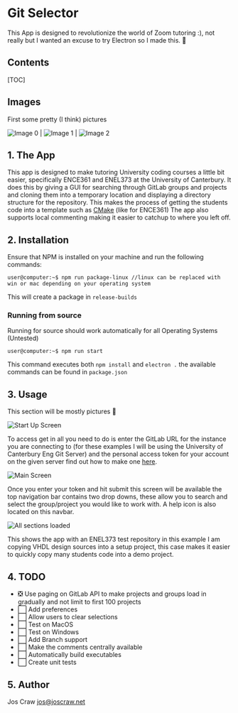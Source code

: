 # Git Selector

This App is designed to revolutionize the world of Zoom tutoring :), not really but I wanted an excuse to try Electron so I made this. :gem:

## Contents
[TOC]

## Images

First some pretty (I think) pictures

![Image 0](wiki/img/demo0.png) | ![Image 1](wiki/img/demo1.png) | ![Image 2](wiki/img/demo2.png)

## 1. The App
This app is designed to make tutoring University coding courses a little bit easier, specifically ENCE361 and ENEL373 at the University of Canterbury.
It does this by giving a GUI for searching through GitLab groups and projects and cloning them into a temporary location and displaying a directory structure for the repository.
This makes the process of getting the students code into a template such as [CMake](https://git.sys-io.net/projects/ENCE361/repos/tiva-cmake-template) (like for ENCE361)
The app also supports local commenting making it easier to catchup to where you left off.

## 2. Installation
Ensure that NPM is installed on your machine and run the following commands:
```console
user@computer:~$ npm run package-linux //linux can be replaced with win or mac depending on your operating system
```

This will create a package in `release-builds`

### Running from source
Running for source should work automatically for all Operating Systems (Untested)
```console
user@computer:~$ npm run start
```
This command executes both `npm install` and `electron .` the available commands can be found in `package.json`

## 3. Usage
This section will be mostly pictures :tada:

![Start Up Screen](wiki/img/login-screen.png)

To access get in all you need to do is enter the GitLab URL for the instance you are connecting to (for these examples I will be using the University of Canterbury Eng Git Server)
and the personal access token for your account on the given server find out how to make one [here](https://docs.gitlab.com/ee/user/profile/personal_access_tokens.html#creating-a-personal-access-token).

![Main Screen](wiki/img/main-screen.png)

Once you enter your token and hit submit this screen will be available the top navigation bar contains two drop downs, these allow you to search and select the group/project you would like to work with. A help icon is also located on this navbar.

![All sections loaded](wiki/img/projects-shown.png)

This shows the app with an ENEL373 test repository in this example I am copying VHDL design sources into a setup project, this case makes it easier to quickly copy many students code into a demo project.


## 4. TODO
-   :negative_squared_cross_mark: Use paging on GitLab API to make projects and groups load in gradually and not limit to first 100 projects
-   :white_large_square: Add preferences
-   :white_large_square: Allow users to clear selections
-   :white_large_square: Test on MacOS
-   :white_large_square: Test on Windows
-   :white_large_square: Add Branch support
-   :white_large_square: Make the comments centrally available
-   :white_large_square: Automatically build executables
-   :white_large_square: Create unit tests

## 5. Author
Jos Craw <jos@joscraw.net>